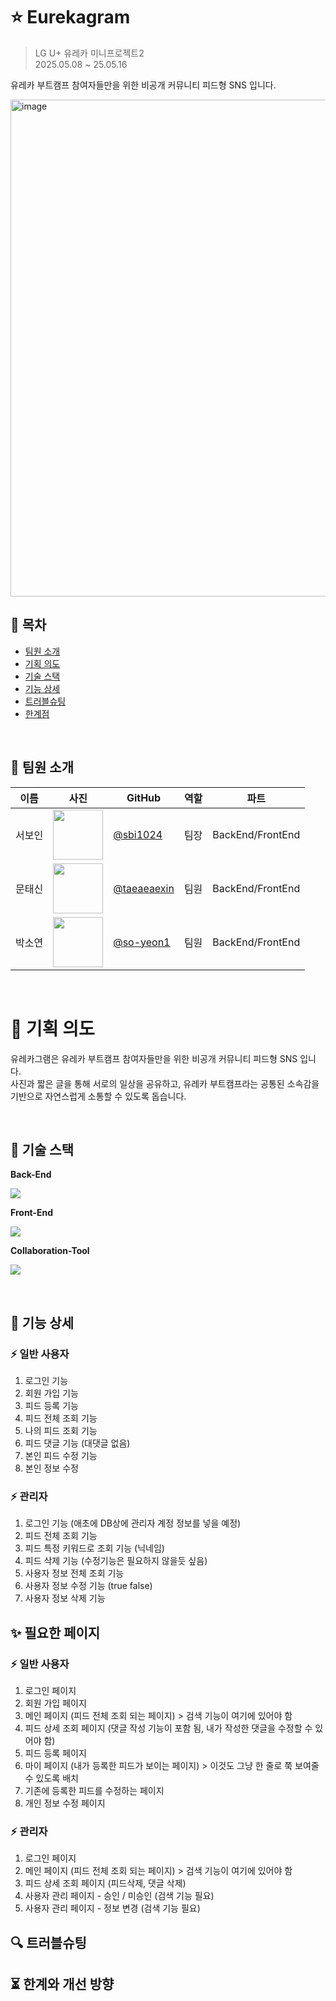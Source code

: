 # ⭐️ Eurekagram
> LG U+ 유레카 미니프로젝트2  
> 2025.05.08 ~ 25.05.16  

유레카 부트캠프 참여자들만을 위한 비공개 커뮤니티 피드형 SNS 입니다.  


<img width="1234" height="795" alt="image" src="https://github.com/user-attachments/assets/d2fd3ef5-612f-461f-ba30-058b7b94782a" />



<br>

## 📑 목차
- [팀원 소개](#-팀원-소개)
- [기획 의도](#-기획-의도)
- [기술 스택](#-기술-스택)
- [기능 상세](#-기능-상세)
- [트러블슈팅](#-트러블슈팅)
- [한계점](#-한계와-개선-방향)

<br>

## 👤 팀원 소개

<div align="center">

| 이름 | 사진                                                       | GitHub                                        | 역할 | 파트               |
|--------|------------------------------------------------------------|-----------------------------------------------|------|--------------------|
| 서보인 | <img src="https://avatars.githubusercontent.com/u/0000001" width="80"/> | [@sbi1024](https://github.com/sbi1024)        | 팀장 | BackEnd/FrontEnd   |
| 문태신 | <img src="https://avatars.githubusercontent.com/u/0000002" width="80"/> | [@taeaeaexin](https://github.com/taeaeaexin)  | 팀원 | BackEnd/FrontEnd   |
| 박소연 | <img src="https://avatars.githubusercontent.com/u/0000003" width="80"/> | [@so-yeon1](https://github.com/so-yeon1)      | 팀원 | BackEnd/FrontEnd   |

</div>

<br>

# 🎯 기획 의도
유레카그램은 유레카 부트캠프 참여자들만을 위한 비공개 커뮤니티 피드형 SNS 입니다.  
사진과 짧은 글을 통해 서로의 일상을 공유하고, 유레카 부트캠프라는 공통된 소속감을 기반으로 자연스럽게 소통할 수 있도록 돕습니다.

<br>

## 🧱 기술 스택

<b>Back-End</b>
<p align="left">
  <a href="https://skillicons.dev">
    <img src="https://skillicons.dev/icons?i=java,spring,gradle,mysql&theme=light" />
  </a>
</p>

<b>Front-End</b>
<p align="left">
  <a href="https://skillicons.dev">
    <img src="https://skillicons.dev/icons?i=html,css,js&theme=light" />
  </a>
</p>

<b>Collaboration-Tool</b>
<p align="left">
  <a href="https://skillicons.dev">
    <img src="https://skillicons.dev/icons?i=git,github,discord&theme=light" />
  </a>
</p>

<br>

## 🔧 기능 상세
### ⚡️ 일반 사용자
1. 로그인 기능
2. 회원 가입 기능
3. 피드 등록 기능
4. 피드 전체 조회 기능
5. 나의 피드 조회 기능
6. 피드 댓글 기능 (대댓글 없음)
7. 본인 피드 수정 기능
8. 본인 정보 수정

### ⚡ 관리자
1. 로그인 기능 (애초에 DB상에 관리자 계정 정보를 넣을 예정)
2. 피드 전체 조회 기능
3. 피드 특정 키워드로 조회 기능 (닉네임)
4. 피드 삭제 기능 (수정기능은 필요하지 않을듯 싶음)
5. 사용자 정보 전체 조회 기능
6. 사용자 정보 수정 기능 (true false)
7. 사용자 정보 삭제 기능


## ✨ 필요한 페이지
### ⚡ 일반 사용자
1. 로그인 페이지
2. 회원 가입 페이지
3. 메인 페이지 (피드 전체 조회 되는 페이지) > 검색 기능이 여기에 있어야 함
4. 피드 상세 조회 페이지 (댓글 작성 기능이 포함 됨, 내가 작성한 댓글을 수정할 수 있어야 함)
5. 피드 등록 페이지
6. 마이 페이지 (내가 등록한 피드가 보이는 페이지) > 이것도 그냥 한 줄로 쭉 보여줄수 있도록 배치
7. 기존에 등록한 피드를 수정하는 페이지
8. 개인 정보 수정 페이지

### ⚡ 관리자
1. 로그인 페이지
2. 메인 페이지 (피드 전체 조회 되는 페이지) > 검색 기능이 여기에 있어야 함
3. 피드 상세 조회 페이지 (피드삭제, 댓글 삭제)
4. 사용자 관리 페이지 - 승인 / 미승인 (검색 기능 필요)
5. 사용자 관리 페이지 - 정보 변경 (검색 기능 필요)

## 🔍 트러블슈팅

## ⏳ 한계와 개선 방향
